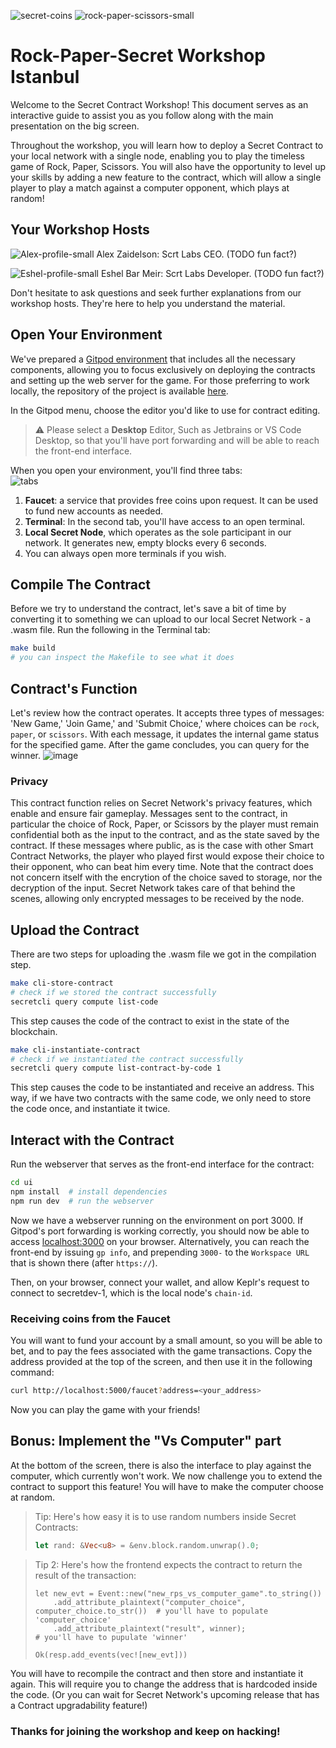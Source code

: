 ![secret-coins](https://user-images.githubusercontent.com/98821241/267027498-a95bb02e-6943-46ce-8479-3d2bb7a80e43.svg)
![rock-paper-scissors-small](https://user-images.githubusercontent.com/98821241/267026680-cb9ea8c8-3a86-4d3c-86eb-923fc159c96c.png)

# Rock-Paper-Secret Workshop Istanbul

Welcome to the Secret Contract Workshop!
This document serves as an interactive guide to assist you as you follow along with the main presentation on the big screen.

Throughout the workshop, you will learn how to deploy a Secret Contract to your local network with a single node,
enabling you to play the timeless game of Rock, Paper, Scissors. You will also have the opportunity to level up your skills by adding
a new feature to the contract, which will allow a single player to play a match against a computer opponent, which plays at random!

## Your Workshop Hosts
![Alex-profile-small](https://user-images.githubusercontent.com/98821241/268605584-1beb6305-91bc-4e16-9224-e5bf96387106.png)
Alex Zaidelson: Scrt Labs CEO. (TODO fun fact?)

![Eshel-profile-small](https://user-images.githubusercontent.com/98821241/268605642-122e8106-acfa-4a0e-a7de-e7f71a3338b4.png)
Eshel Bar Meir: Scrt Labs Developer. (TODO fun fact?)

Don't hesitate to ask questions and seek further explanations from our workshop hosts.
They're here to help you understand the material.

## Open Your Environment
We've prepared a [Gitpod environment](https://gitpod.io/new/#https://github.com/scrtlabs/rps/) that includes all the necessary
components, allowing you to focus exclusively on deploying the contracts and setting up the web server for the game. For those preferring to
work locally, the repository of the project is available [here](https://github.com/scrtlabs/rps/).

In the Gitpod menu, choose the editor you'd like to use for contract editing.
> :warning: Please select a **Desktop** Editor, Such as Jetbrains or VS Code Desktop, so that you'll have port forwarding and will be able
> to reach the front-end interface.

When you open your environment, you'll find three tabs: </br>
![tabs](https://github.com/scrtlabs/rock-paper-secret-guide/assets/98821241/4093f520-433c-4f16-a8ab-0f80ef77dc42)

1. **Faucet**: a service that provides free coins upon request. It can be used to fund new accounts as needed.
2. **Terminal**: In the second tab, you'll have access to an open terminal.
3. **Local Secret Node**, which operates as the sole participant in our network. It generates new, empty blocks every 6 seconds.
4. You can always open more terminals if you wish.

## Compile The Contract
Before we try to understand the contract, let's save a bit of time by converting it to something we can upload to our local Secret Network - a .wasm file. Run the following in the Terminal tab:
```bash
make build
# you can inspect the Makefile to see what it does
```

## Contract's Function
Let's review how the contract operates. It accepts three types of messages: 'New Game,' 'Join Game,' and 'Submit Choice,' where choices can be `rock`, `paper`, or `scissors`. With each message, it updates the internal game status for the specified game. After the game concludes, you can query for the winner.
![image](https://user-images.githubusercontent.com/98821241/267093633-056c269d-cf1f-4ec3-bcd6-33a528997966.png)

### Privacy
This contract function relies on Secret Network's privacy features, which enable and ensure fair gameplay. Messages sent to the contract, in particular the choice of 
Rock, Paper, or Scissors by the player must remain confidential both as the input to the contract, and as the state saved by the contract. If these messages
where public, as is the case with other Smart Contract Networks, the player who played first would expose their choice to their opponent, who can beat him every time. 
Note that the contract does not concern itself with the encrytion of the choice saved to storage, nor the decryption of the input. Secret Network takes care of that 
behind the scenes, allowing only encrypted messages to be received by the node.

## Upload the Contract
There are two steps for uploading the .wasm file we got in the compilation step.
```bash
make cli-store-contract
# check if we stored the contract successfully
secretcli query compute list-code
```
This step causes the code of the contract to exist in the state of the blockchain.
```bash
make cli-instantiate-contract
# check if we instantiated the contract successfully
secretcli query compute list-contract-by-code 1
```
This step causes the code to be instantiated and receive an address. This way, if we have two contracts with the same code, we only need to store the code once, and instantiate it twice.

## Interact with the Contract
Run the webserver that serves as the front-end interface for the contract:
```bash
cd ui
npm install  # install dependencies
npm run dev  # run the webserver
```
Now we have a webserver running on the environment on port 3000. If Gitpod's port forwarding is working correctly, you should now be able to access [localhost:3000](http://localhost:3000) on your browser. Alternatively, you can reach the front-end by issuing `gp info`, and prepending `3000-` to the `Workspace URL` that is shown there (after `https://`).

Then, on your browser, connect your wallet, and allow Keplr's request to connect to secretdev-1, which is the local node's `chain-id`.

### Receiving coins from the Faucet
You will want to fund your account by a small amount, so you will be able to bet, and to pay the fees associated with the game transactions. Copy the address provided at the top of the screen, and then use it in the following command:
```bash
curl http://localhost:5000/faucet?address=<your_address>
```

Now you can play the game with your friends!

## Bonus: Implement the "Vs Computer" part
At the bottom of the screen, there is also the interface to play against the computer, which currently won't work.
We now challenge you to extend the contract to support this feature! You will have to make the computer choose at random.

> Tip: Here's how easy it is to use random numbers inside Secret Contracts:
> ```rust
> let rand: &Vec<u8> = &env.block.random.unwrap().0;
> ```

> Tip 2: Here's how the frontend expects the contract to return the result of the transaction:
> ```
> let new_evt = Event::new("new_rps_vs_computer_game".to_string())
>     .add_attribute_plaintext("computer_choice", computer_choice.to_str())  # you'll have to populate 'computer_choice'
>     .add_attribute_plaintext("result", winner);                            # you'll have to pupulate 'winner'
> 
> Ok(resp.add_events(vec![new_evt]))
> ```

You will have to recompile the contract and then store and instantiate it again. This will require you to change the address that is hardcoded inside the code. (Or you can wait for Secret Network's upcoming release that has a Contract upgradability feature!)

### Thanks for joining the workshop and keep on hacking!
